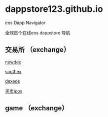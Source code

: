 # dappstore123.github.io

eos Dapp Navigator 

全球首个在线eos dappstore 导航




## 交易所 （exchange） 

[newdex](https://dapp.newdex.io)&emsp;&emsp;&emsp;

[southex](https://southex.com)&emsp;&emsp;&emsp;

[dexeos](https://dexeos.io/trade)&emsp;&emsp;&emsp;

[买卖ipos](https://dapp.newdex.io/trade/ipos_eos)&emsp;&emsp;&emsp;

## game （exchange） 

